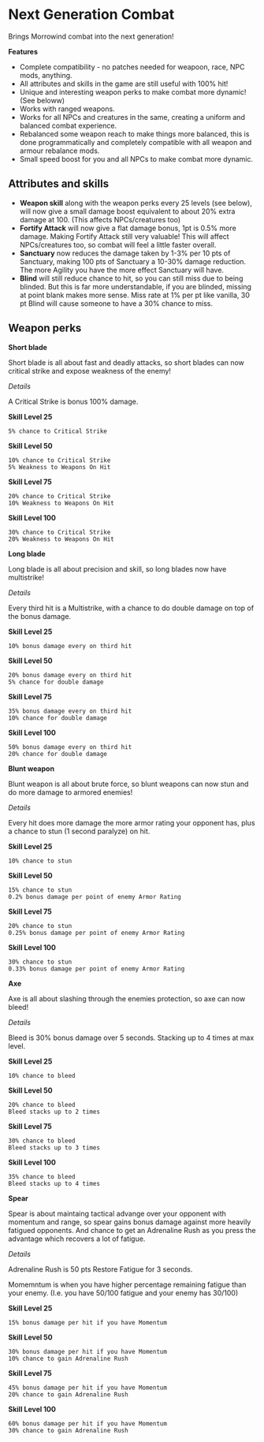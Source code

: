 # Next Generation Combat

Brings Morrowind combat into the next generation!

**Features**

* Complete compatibility - no patches needed for weapoon, race, NPC mods, anything.
* All attributes and skills in the game are still useful with 100% hit!
* Unique and interesting weapon perks to make combat more dynamic! (See beloww)
* Works with ranged weapons.
* Works for all NPCs and creatures in the same, creating a uniform and balanced combat experience.
* Rebalanced some weapon reach to make things more balanced, this is done programmatically and completely compatible with all weapon and armour rebalance mods.
* Small speed boost for you and all NPCs to make combat more dynamic.

## Attributes and skills

* __Weapon skill__ along with the weapon perks every 25 levels (see below), will now give a small damage boost equivalent to about 20% extra damage at 100. (This affects NPCs/creatures too)
* __Fortify Attack__ will now give a flat damage bonus, 1pt is 0.5% more damage. Making Fortify Attack still very valuable! This will affect NPCs/creatures too, so combat will feel a little faster overall.
* __Sanctuary__ now reduces the damage taken by 1-3% per 10 pts of Sanctuary, making 100 pts of Sanctuary a 10-30% damage reduction. The more Agility you have the more effect Sanctuary will have.
* __Blind__ will still reduce chance to hit, so you can still miss due to being blinded. But this is far more understandable, if you are blinded, missing at point blank makes more sense. Miss rate at 1% per pt like vanilla, 30 pt Blind will cause someone to have a 30% chance to miss.

## Weapon perks

**Short blade** 

Short blade is all about fast and deadly attacks, so short blades can now critical strike and expose weakness of the enemy!

_Details_

A Critical Strike is bonus 100% damage.

**Skill Level 25**

    5% chance to Critical Strike

**Skill Level 50** 

    10% chance to Critical Strike
    5% Weakness to Weapons On Hit

**Skill Level 75**
  
    20% chance to Critical Strike
    10% Weakness to Weapons On Hit

**Skill Level 100**
  
    30% chance to Critical Strike
    20% Weakness to Weapons On Hit


**Long blade**

Long blade is all about precision and skill, so long blades now have multistrike!

_Details_

Every third hit is a Multistrike, with a chance to do double damage on top of the bonus damage.

**Skill Level 25**

    10% bonus damage every on third hit

**Skill Level 50** 

    20% bonus damage every on third hit
    5% chance for double damage

**Skill Level 75**
  
    35% bonus damage every on third hit
    10% chance for double damage

**Skill Level 100**
  
    50% bonus damage every on third hit
    20% chance for double damage

**Blunt weapon**

Blunt weapon is all about brute force, so blunt weapons can now stun and do more damage to armored enemies!

_Details_

Every hit does more damage the more armor rating your opponent has, plus a chance to stun (1 second paralyze) on hit.

**Skill Level 25**

    10% chance to stun

**Skill Level 50** 

    15% chance to stun
    0.2% bonus damage per point of enemy Armor Rating

**Skill Level 75**
  
    20% chance to stun
    0.25% bonus damage per point of enemy Armor Rating

**Skill Level 100**
  
    30% chance to stun
    0.33% bonus damage per point of enemy Armor Rating

**Axe**

Axe is all about slashing through the enemies protection, so axe can now bleed!

_Details_

Bleed is 30% bonus damage over 5 seconds. Stacking up to 4 times at max level.

**Skill Level 25**

    10% chance to bleed

**Skill Level 50** 

    20% chance to bleed
    Bleed stacks up to 2 times

**Skill Level 75**
  
    30% chance to bleed
    Bleed stacks up to 3 times

**Skill Level 100**
  
    35% chance to bleed
    Bleed stacks up to 4 times

**Spear**

Spear is about maintaing tactical advange over your opponent with momentum and range, so spear gains bonus damage against more heavily fatigued opponents. And chance to get an Adrenaline Rush as you press the advantage which recovers a lot of fatigue.

_Details_

Adrenaline Rush is 50 pts Restore Fatigue for 3 seconds.

Momemntum is when you have higher percentage remaining fatigue than your enemy. (I.e. you have 50/100 fatigue and your enemy has 30/100)

**Skill Level 25**

    15% bonus damage per hit if you have Momentum

**Skill Level 50** 

    30% bonus damage per hit if you have Momentum
    10% chance to gain Adrenaline Rush

**Skill Level 75**
  
    45% bonus damage per hit if you have Momentum
    20% chance to gain Adrenaline Rush

**Skill Level 100**
  
    60% bonus damage per hit if you have Momentum
    30% chance to gain Adrenaline Rush
